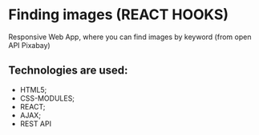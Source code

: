 # Finding images (REACT HOOKS)
Responsive Web App, where you can find images by keyword (from open API Pixabay)

## Technologies are used: 
* HTML5; 
* CSS-MODULES;
* REACT;
* AJAX;
* REST API
